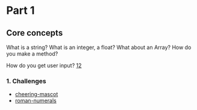 # Part 1

## Core concepts

What is a string? What is an integer, a float? What about an Array?
How do you make a method?

How do you get user input? [1](https://www.rubyguides.com/2019/10/ruby-chomp-gets/)[2](https://ruby-doc.org/docs/ruby-doc-bundle/Tutorial/part_02/user_input.html)

### 1. Challenges

- [cheering-mascot](challenges/cheering-mascot)
- [roman-numerals](challenges/roman-numerals)
